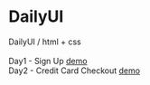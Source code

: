 # DailyUI
DailyUI / html + css
<br>
<br>
Day1 - Sign Up <a href="https://pclin2018.github.io/DailyUI/SignUp/SignUp.html" target="_blank">demo</a>
<br>
Day2 - Credit Card Checkout <a href="https://pclin2018.github.io/DaliyUI/CreditCard/CreditCard.html" target="_blank">demo</a>
